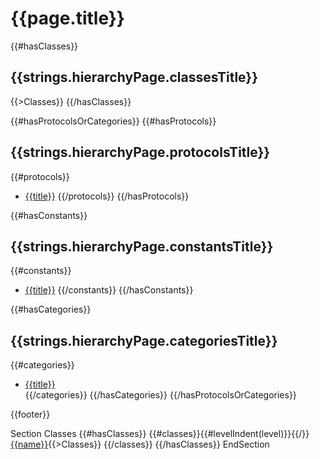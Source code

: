 # {{page.title}}

{{#hasClasses}}
## {{strings.hierarchyPage.classesTitle}}

{{>Classes}}
{{/hasClasses}}

{{#hasProtocolsOrCategories}}
{{#hasProtocols}}
## {{strings.hierarchyPage.protocolsTitle}}
{{#protocols}}
* [{{title}}]({{href}})
{{/protocols}}
{{/hasProtocols}}

{{#hasConstants}}
## {{strings.hierarchyPage.constantsTitle}}
{{#constants}}
* [{{title}}]({{href}})
{{/constants}}
{{/hasConstants}}
						
{{#hasCategories}}
## {{strings.hierarchyPage.categoriesTitle}}
{{#categories}}
* [{{title}}]({{href}})					
{{/categories}}
{{/hasCategories}}
{{/hasProtocolsOrCategories}}

{{footer}}

Section Classes
{{#hasClasses}}
{{#classes}}{{#levelIndent(level)}}{{/}}[{{name}}]({{#href}}{{href}}{{/href}}){{>Classes}}
{{/classes}}
{{/hasClasses}}
EndSection
